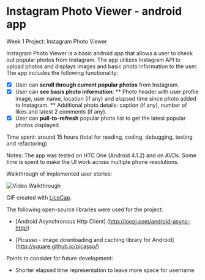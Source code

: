 Instagram Photo Viewer - android app
======================

Week 1 Project: Instagram Photo Viewer

Instagram Photo Viewer is a basic android app that allows a user to check out popular photos from Instagram. The app utilizes Instagram API to upload photos and displays images and basic photo information to the user. The app includes the following functionality:

* [x]	User can **scroll through current popular photos** from Instagram.
* [x]	User can **see basis photo information**:
** Photo header with user profile image, user name, location (if any) and elapsed time since photo added to Instagram.
** Additional photo details: caption (if any), number of likes and latest 2 comments (if any). 
* [x]	User can **pull-to-refresh** popular photo list to get the latest popular photos displayed.

Time spent: around 15 hours (total for reading, coding, debugging, testing and refactoring)

Notes:
The app was tested on HTC One (Android 4.1.2) and on AVDs.
Some time is spent to make the UI work across multiple phone resolutions.

Walkthrough of implemented user stories:


![Video Walkthrough](instagram_photo_viewer_app_demo.gif)

GIF created with [LiceCap](http://www.cockos.com/licecap/).


The following open-source libraries were used for the project:
-	[Android Asynchronous Http Client] (http://loopj.com/android-async-http/)

-	[Picasso - image downloading and caching library for Android] (http://square.github.io/picasso/)

Points to consider for future development:
-	Shorter elapsed time representation to leave more space for username
